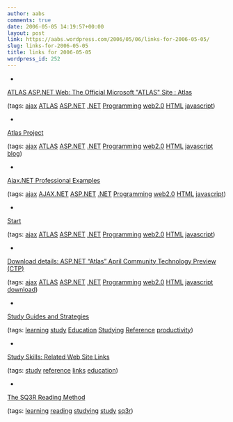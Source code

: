 ```yaml
---
author: aabs
comments: true
date: 2006-05-05 14:19:57+00:00
layout: post
link: https://aabs.wordpress.com/2006/05/06/links-for-2006-05-05/
slug: links-for-2006-05-05
title: links for 2006-05-05
wordpress_id: 252
---
```



	
  * 
		

[ATLAS ASP.NET Web: The Official Microsoft "ATLAS" Site : Atlas](http://atlas.asp.net/Default.aspx?tabid=47)


		

(tags: [ajax](http://del.icio.us/aabs/ajax) [ATLAS](http://del.icio.us/aabs/ATLAS) [ASP.NET](http://del.icio.us/aabs/ASP.NET) [.NET](http://del.icio.us/aabs/.NET) [Programming](http://del.icio.us/aabs/Programming) [web2.0](http://del.icio.us/aabs/web2.0) [HTML](http://del.icio.us/aabs/HTML) [javascript](http://del.icio.us/aabs/javascript))


	

	
  * 
		

[Atlas Project](http://weblogs.asp.net/scottgu/archive/2005/06/28/416185.aspx)


		

(tags: [ajax](http://del.icio.us/aabs/ajax) [ATLAS](http://del.icio.us/aabs/ATLAS) [ASP.NET](http://del.icio.us/aabs/ASP.NET) [.NET](http://del.icio.us/aabs/.NET) [Programming](http://del.icio.us/aabs/Programming) [web2.0](http://del.icio.us/aabs/web2.0) [HTML](http://del.icio.us/aabs/HTML) [javascript](http://del.icio.us/aabs/javascript) [blog](http://del.icio.us/aabs/blog))


	

	
  * 
		

[Ajax.NET Professional Examples](http://www.schwarz-interactive.de/)


		

(tags: [ajax](http://del.icio.us/aabs/ajax) [AJAX.NET](http://del.icio.us/aabs/AJAX.NET) [ASP.NET](http://del.icio.us/aabs/ASP.NET) [.NET](http://del.icio.us/aabs/.NET) [Programming](http://del.icio.us/aabs/Programming) [web2.0](http://del.icio.us/aabs/web2.0) [HTML](http://del.icio.us/aabs/HTML) [javascript](http://del.icio.us/aabs/javascript))


	

	
  * 
		

[Start](http://atlas.asp.net/docs/Default.aspx)


		

(tags: [ajax](http://del.icio.us/aabs/ajax) [ATLAS](http://del.icio.us/aabs/ATLAS) [ASP.NET](http://del.icio.us/aabs/ASP.NET) [.NET](http://del.icio.us/aabs/.NET) [Programming](http://del.icio.us/aabs/Programming) [web2.0](http://del.icio.us/aabs/web2.0) [HTML](http://del.icio.us/aabs/HTML) [javascript](http://del.icio.us/aabs/javascript))


	

	
  * 
		

[Download details: ASP.NET “Atlas” April Community Technology Preview (CTP)](http://www.microsoft.com/downloads/details.aspx?FamilyId=B01DC501-B3C1-4EC0-93F0-7DAC68D2F787&displaylang=en)


		

(tags: [ajax](http://del.icio.us/aabs/ajax) [ATLAS](http://del.icio.us/aabs/ATLAS) [ASP.NET](http://del.icio.us/aabs/ASP.NET) [.NET](http://del.icio.us/aabs/.NET) [Programming](http://del.icio.us/aabs/Programming) [web2.0](http://del.icio.us/aabs/web2.0) [HTML](http://del.icio.us/aabs/HTML) [javascript](http://del.icio.us/aabs/javascript) [download](http://del.icio.us/aabs/download))


	

	
  * 
		

[Study Guides and Strategies](http://www.studygs.net/)


		

(tags: [learning](http://del.icio.us/aabs/learning) [study](http://del.icio.us/aabs/study) [Education](http://del.icio.us/aabs/Education) [Studying](http://del.icio.us/aabs/Studying) [Reference](http://del.icio.us/aabs/Reference) [productivity](http://del.icio.us/aabs/productivity))


	

	
  * 
		

[Study Skills: Related Web Site Links](http://www.studygs.net/studyskills.htm)


		

(tags: [study](http://del.icio.us/aabs/study) [reference](http://del.icio.us/aabs/reference) [links](http://del.icio.us/aabs/links) [education](http://del.icio.us/aabs/education))


	

	
  * 
		

[The SQ3R Reading Method](http://www.studygs.net/texred2.htm)


		

(tags: [learning](http://del.icio.us/aabs/learning) [reading](http://del.icio.us/aabs/reading) [studying](http://del.icio.us/aabs/studying) [study](http://del.icio.us/aabs/study) [sq3r](http://del.icio.us/aabs/sq3r))


	



